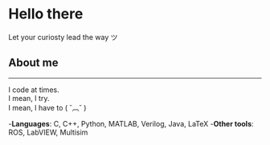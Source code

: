# Hello there

Let your curiosty lead the way ツ

## About me
----
I code at times.  
I mean, I try.   
I mean, I have to ( ˘︹˘ )  

-**Languages**: C, C++, Python, MATLAB, Verilog, Java, LaTeX
-**Other tools**: ROS, LabVIEW, Multisim


